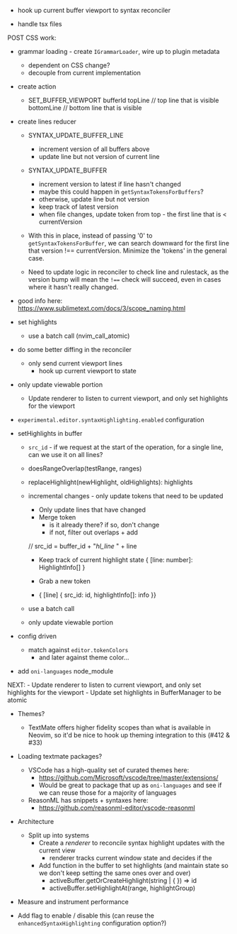 - hook up current buffer viewport to syntax reconciler

- handle tsx files



POST CSS work:
- grammar loading - create `IGrammarLoader`, wire up to plugin metadata
    - dependent on CSS change?
    - decouple from current implementation

- create action
    - SET_BUFFER_VIEWPORT
        bufferId
        topLine // top line that is visible
        bottomLine // bottom line that is visible

- create lines reducer
    - SYNTAX_UPDATE_BUFFER_LINE
        - increment version of all buffers above
        - update line but not version of current line
    - SYNTAX_UPDATE_BUFFER
        - increment version to latest if line hasn't changed
        - maybe this could happen in `getSyntaxTokensForBuffers`?
        - otherwise, update line but not version
        - keep track of latest version
        - when file changes, update token from top - the first line that is < currentVersion

    - With this in place, instead of passing '0' to `getSyntaxTokensForBuffer`, we can search downward for the first line that version !== currentVersion. Minimize the 'tokens' in the general case.

    - Need to update logic in reconciler to check line and rulestack, as the version bump will mean the `!==` check will succeed, even in cases where it hasn't really changed.



- good info here:
    https://www.sublimetext.com/docs/3/scope_naming.html

- set highlights
    - use a batch call (nvim_call_atomic)

- do some better diffing in the reconciler
    - only send current viewport lines
        - hook up current viewport to state

- only update viewable portion
    - Update renderer to listen to current viewport, and only set highlights for the viewport

- `experimental.editor.syntaxHighlighting.enabled` configuration

- setHighlights in buffer
    - `src_id` - if we request at the start of the operation, for a single line, can we use it on all lines?



    - doesRangeOverlap(testRange, ranges)

    - replaceHighlight(newHighlight, oldHighlights): highlights

    - incremental changes - only update tokens that need to be updated
        - Only update lines that have changed
        - Merge token
            - is it already there? if so, don't change
            - if not, filter out overlaps + add

        // src_id = buffer_id + "_hl_line_ " + line

        - Keep track of current highlight state
            { [line: number]: HighlightInfo[] }

        - Grab a new token
        - { [line] { src_id: id, highlightInfo[]: info }}

    - use a batch call
    - only update viewable portion

- config driven
    - match against `editor.tokenColors`
        - and later against theme color...

- add `oni-languages` node_module

NEXT:
    - Update renderer to listen to current viewport, and only set highlights for the viewport
    - Update set highlights in BufferManager to be atomic

- Themes?
    - TextMate offers higher fidelity scopes than what is available in Neovim, so it'd be nice to hook up theming integration to this (#412 & #33)

- Loading textmate packages?
    - VSCode has a high-quality set of curated themes here: 
        - https://github.com/Microsoft/vscode/tree/master/extensions/
        - Would be great to package that up as `oni-languages` and see if we can reuse those for a majority of languages
    - ReasonML has snippets + syntaxes here:
        - https://github.com/reasonml-editor/vscode-reasonml

- Architecture
    - Split up into systems
        - Create a _renderer_ to reconcile syntax highlight updates with the current view
            - renderer tracks current window state and decides if the 
        - Add function in the buffer to set highlights (and maintain state so we don't keep setting the same ones over and over)
            - activeBuffer.getOrCreateHighlight(string | { }) => id
            - activeBuffer.setHighlightAt(range, highlightGroup)

- Measure and instrument performance
- Add flag to enable / disable this (can reuse the `enhancedSyntaxHighlighting` configuration option?)
